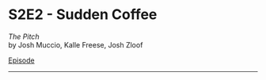 # S2E2 - Sudden Coffee
*The Pitch*<br>
by Josh Muccio, Kalle Freese, Josh Zloof

[Episode](https://thepitch.fm/episode/sudden-coffee-season-2-episode-2)

---
